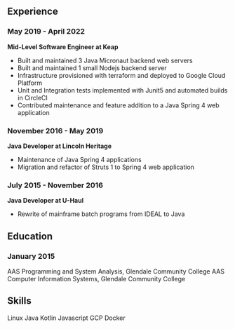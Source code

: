 ## Experience

### May 2019 - April 2022
**Mid-Level Software Engineer at Keap**

- Built and maintained 3 Java Micronaut backend web servers
- Built and maintained 1 small Nodejs backend server
- Infrastructure provisioned with terraform and deployed to Google Cloud Platform
- Unit and Integration tests implemented with Junit5 and automated builds in CircleCI
- Contributed maintenance and feature addition to a Java Spring 4 web application

### November 2016 - May 2019
**Java Developer at Lincoln Heritage**

- Maintenance of Java Spring 4 applications
- Migration and refactor of Struts 1 to Spring 4 web application

### July 2015 - November 2016
**Java Developer at U-Haul**

- Rewrite of mainframe batch programs from IDEAL to Java

## Education

### January 2015
AAS Programming and System Analysis, Glendale Community College
AAS Computer Information Systems, Glendale Community College

## Skills
Linux
Java
Kotlin
Javascript
GCP
Docker
